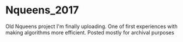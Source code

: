 # Nqueens_2017
Old Nqueens project I'm finally uploading. One of first experiences with making algorithms more efficient. Posted mostly for archival purposes
